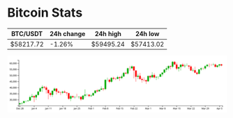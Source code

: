 # Bitcoin Stats

BTC/USDT|24h change|24h high|24h low|
|---|---|---|---|
|$58217.72|-1.26%|$59495.24|$57413.02|

<img src="./chart.svg">

